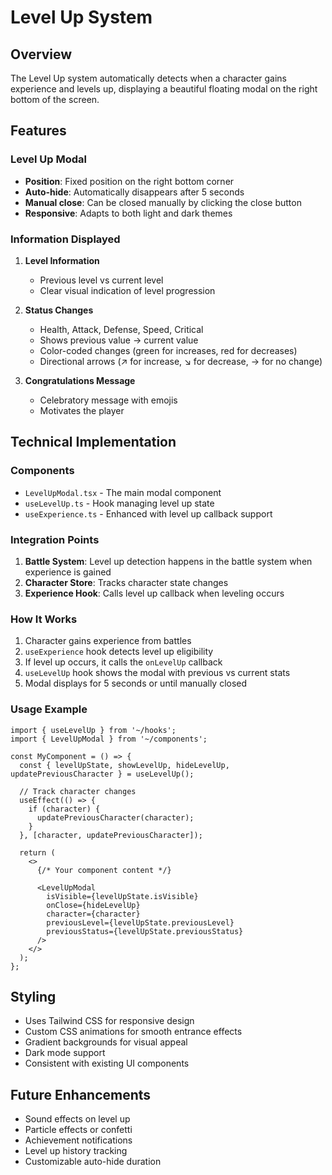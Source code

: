 # Level Up System

## Overview
The Level Up system automatically detects when a character gains experience and levels up, displaying a beautiful floating modal on the right bottom of the screen.

## Features

### Level Up Modal
- **Position**: Fixed position on the right bottom corner
- **Auto-hide**: Automatically disappears after 5 seconds
- **Manual close**: Can be closed manually by clicking the close button
- **Responsive**: Adapts to both light and dark themes

### Information Displayed
1. **Level Information**
   - Previous level vs current level
   - Clear visual indication of level progression

2. **Status Changes**
   - Health, Attack, Defense, Speed, Critical
   - Shows previous value → current value
   - Color-coded changes (green for increases, red for decreases)
   - Directional arrows (↗ for increase, ↘ for decrease, → for no change)

3. **Congratulations Message**
   - Celebratory message with emojis
   - Motivates the player

## Technical Implementation

### Components
- `LevelUpModal.tsx` - The main modal component
- `useLevelUp.ts` - Hook managing level up state
- `useExperience.ts` - Enhanced with level up callback support

### Integration Points
1. **Battle System**: Level up detection happens in the battle system when experience is gained
2. **Character Store**: Tracks character state changes
3. **Experience Hook**: Calls level up callback when leveling occurs

### How It Works
1. Character gains experience from battles
2. `useExperience` hook detects level up eligibility
3. If level up occurs, it calls the `onLevelUp` callback
4. `useLevelUp` hook shows the modal with previous vs current stats
5. Modal displays for 5 seconds or until manually closed

### Usage Example
```tsx
import { useLevelUp } from '~/hooks';
import { LevelUpModal } from '~/components';

const MyComponent = () => {
  const { levelUpState, showLevelUp, hideLevelUp, updatePreviousCharacter } = useLevelUp();
  
  // Track character changes
  useEffect(() => {
    if (character) {
      updatePreviousCharacter(character);
    }
  }, [character, updatePreviousCharacter]);

  return (
    <>
      {/* Your component content */}
      
      <LevelUpModal
        isVisible={levelUpState.isVisible}
        onClose={hideLevelUp}
        character={character}
        previousLevel={levelUpState.previousLevel}
        previousStatus={levelUpState.previousStatus}
      />
    </>
  );
};
```

## Styling
- Uses Tailwind CSS for responsive design
- Custom CSS animations for smooth entrance effects
- Gradient backgrounds for visual appeal
- Dark mode support
- Consistent with existing UI components

## Future Enhancements
- Sound effects on level up
- Particle effects or confetti
- Achievement notifications
- Level up history tracking
- Customizable auto-hide duration
